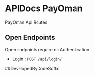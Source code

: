 # APIDocs PayOman

PayOman Api Routes

## Open Endpoints
Open endpoints require no Authentication.

* [Login](login.md) : `POST /api/login/`

##DevelopedByCodeSoftic
